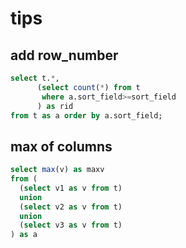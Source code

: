 # tips

## add row_number
```sql
select t.*, 
      (select count(*) from t 
       where a.sort_field>=sort_field
      ) as rid 
from t as a order by a.sort_field;
```

## max of columns
```sql
select max(v) as maxv
from ( 
  (select v1 as v from t)
  union
  (select v2 as v from t)
  union
  (select v3 as v from t)
) as a
```